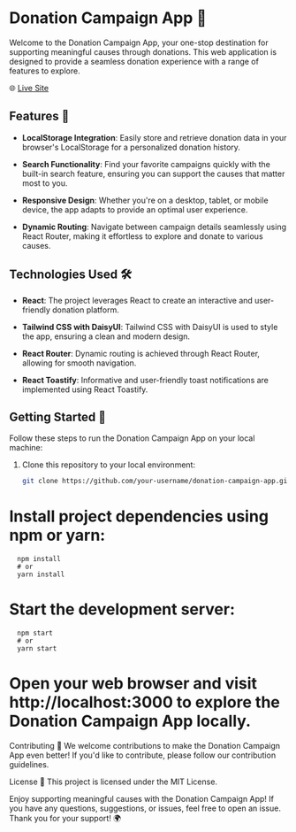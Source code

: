 # Donation Campaign App 🌟

Welcome to the Donation Campaign App, your one-stop destination for supporting meaningful causes through donations. This web application is designed to provide a seamless donation experience with a range of features to explore.

🌐 [Live Site](https://donation-campain-b8a8.netlify.app/)

## Features 🤝

- **LocalStorage Integration**: Easily store and retrieve donation data in your browser's LocalStorage for a personalized donation history.

- **Search Functionality**: Find your favorite campaigns quickly with the built-in search feature, ensuring you can support the causes that matter most to you.

- **Responsive Design**: Whether you're on a desktop, tablet, or mobile device, the app adapts to provide an optimal user experience.

- **Dynamic Routing**: Navigate between campaign details seamlessly using React Router, making it effortless to explore and donate to various causes.

## Technologies Used 🛠️

- **React**: The project leverages React to create an interactive and user-friendly donation platform.

- **Tailwind CSS with DaisyUI**: Tailwind CSS with DaisyUI is used to style the app, ensuring a clean and modern design.

- **React Router**: Dynamic routing is achieved through React Router, allowing for smooth navigation.

- **React Toastify**: Informative and user-friendly toast notifications are implemented using React Toastify.

## Getting Started 🚀

Follow these steps to run the Donation Campaign App on your local machine:

1. Clone this repository to your local environment:
   ```bash
   git clone https://github.com/your-username/donation-campaign-app.git

# Install project dependencies using npm or yarn:
      npm install
      # or
      yarn install
# Start the development server:
      npm start
      # or
      yarn start
# Open your web browser and visit http://localhost:3000 to explore the Donation Campaign App locally.

Contributing 🤝
We welcome contributions to make the Donation Campaign App even better! If you'd like to contribute, please follow our contribution guidelines.

License 📝
This project is licensed under the MIT License.

Enjoy supporting meaningful causes with the Donation Campaign App! If you have any questions, suggestions, or issues, feel free to open an issue. Thank you for your support! 🌍


